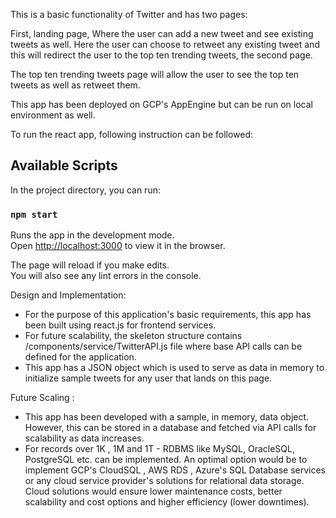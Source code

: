 This is a basic functionality of Twitter and has two pages:

First, landing page, Where the user can add a new tweet and see existing tweets as well. 
Here the user can choose to retweet any existing tweet and this will redirect the user to the top ten trending tweets, the second page.

The top ten trending tweets page will allow the user to see the top ten tweets as well as retweet them.

This app has been deployed on GCP's AppEngine but can be run on local environment as well.

To run the react app, following instruction can be followed:

## Available Scripts

In the project directory, you can run:

### `npm start`

Runs the app in the development mode.\
Open [http://localhost:3000](http://localhost:3000) to view it in the browser.

The page will reload if you make edits.\
You will also see any lint errors in the console.

Design and Implementation:
- For the purpose of this application's basic requirements, this app has been built using react.js for frontend services.
- For future scalability, the skeleton structure contains /components/service/TwitterAPI.js file where base API calls can be defined for the application.
- This app has a JSON object which is used to serve as data in memory to initialize sample tweets for any user that lands on this page.

Future Scaling :
- This app has been developed with a sample, in memory, data object. However, this can be stored in a database and fetched via API calls for scalability as data increases.
- For records over 1K , 1M and 1T -  RDBMS like MySQL, OracleSQL, PostgreSQL etc. can be implemented. An optimal option would be to implement GCP's CloudSQL , AWS RDS , Azure's SQL Database services or any cloud service provider's solutions for relational data storage. Cloud solutions would ensure lower maintenance costs, better scalability and cost options and higher efficiency (lower downtimes).


